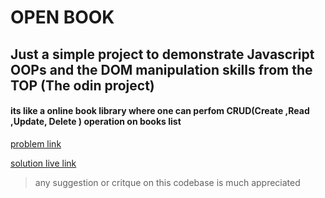 # OPEN BOOK


## Just a simple project to demonstrate Javascript OOPs and the DOM manipulation skills from the TOP (The odin project) 

#### its like a online book library where one can perfom CRUD(Create ,Read ,Update, Delete ) operation on books list
[problem link](https://www.theodinproject.com/lessons/node-path-javascript-library)

[solution live link](https://kancherish.github.io/OPEN_BOOK/)

>any suggestion or critque on this codebase is much appreciated




